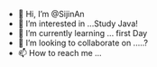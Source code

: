 - 👋 Hi, I’m @SijinAn
- 👀 I’m interested in ...Study Java!
- 🌱 I’m currently learning ... first Day
- 💞️ I’m looking to collaborate on .....?
- 📫 How to reach me ...

<!---
SijinAn/SijinAn is a ✨ special ✨ repository because its `README.md` (this file) appears on your GitHub profile.
You can click the Preview link to take a look at your changes.
--->
